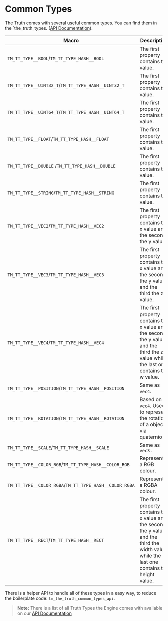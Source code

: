 # Common Types

The Truth comes with several useful common types. You can find them in the `the_truth_types.  ([API Documentation]({{docs}}foundation/the_truth_types.h.html#structtm_the_truth_common_types_api)).



| Macro                                                        | Description                                                  |
| ------------------------------------------------------------ | ------------------------------------------------------------ |
| `TM_TT_TYPE__BOOL`/`TM_TT_TYPE_HASH__BOOL` | The first property contains the value.                       |
| `TM_TT_TYPE__UINT32_T`/`TM_TT_TYPE_HASH__UINT32_T` | The first property contains the value.                       |
| `TM_TT_TYPE__UINT64_T`/`TM_TT_TYPE_HASH__UINT64_T`| The first property contains the value.                       |
| `TM_TT_TYPE__FLOAT`/`TM_TT_TYPE_HASH__FLOAT`| The first property contains the value.                       |
| `TM_TT_TYPE__DOUBLE` /`TM_TT_TYPE_HASH__DOUBLE` | The first property contains the value.                       |
| `TM_TT_TYPE__STRING`/`TM_TT_TYPE_HASH__STRING` | The first property contains the value.                       |
| `TM_TT_TYPE__VEC2`/`TM_TT_TYPE_HASH__VEC2` | The first property contains the x value and the second the y value. |
| `TM_TT_TYPE__VEC3`/`TM_TT_TYPE_HASH__VEC3`| The first property contains the x value and the second the y value and the third the z value. |
| `TM_TT_TYPE__VEC4`/`TM_TT_TYPE_HASH__VEC4`| The first property contains the x value and the second the y value and the third the z value while the last one contains the w value. |
| `TM_TT_TYPE__POSITION`/`TM_TT_TYPE_HASH__POSITION` | Same as `vec4`.                                              |
| `TM_TT_TYPE__ROTATION`/`TM_TT_TYPE_HASH__ROTATION` | Based on a `vec4`. Used to represent the rotation of a object via quaternions. |
| `TM_TT_TYPE__SCALE`/`TM_TT_TYPE_HASH__SCALE` | Same as `vec3.`                                              |
| `TM_TT_TYPE__COLOR_RGB`/`TM_TT_TYPE_HASH__COLOR_RGB`| Represents a RGB colour.                                     |
| `TM_TT_TYPE__COLOR_RGBA`/`TM_TT_TYPE_HASH__COLOR_RGBA`| Represents a RGBA colour.                                    |
| `TM_TT_TYPE__RECT`/`TM_TT_TYPE_HASH__RECT` | The first property contains the x value and the second the y value and the third the width value while the last one contains the height value. |

There is a helper API to handle all of these types in a easy way, to reduce the boilerplate code: `tm_the_truth_common_types_api`. 

> **Note:** There is a list of all Truth Types the Engine comes with available on our [API Documentation]({{docs}}truth_types.html)
